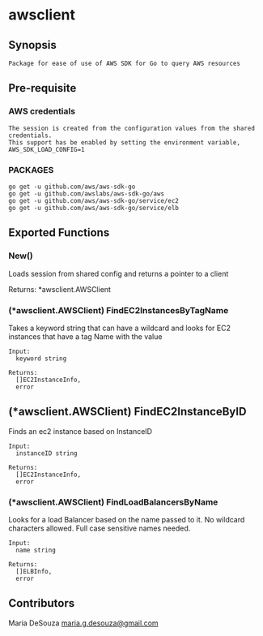 # awsclient

## Synopsis

    Package for ease of use of AWS SDK for Go to query AWS resources

## Pre-requisite

### AWS credentials

    The session is created from the configuration values from the shared credentials.
    This support has be enabled by setting the environment variable, AWS_SDK_LOAD_CONFIG=1

### PACKAGES
    go get -u github.com/aws/aws-sdk-go
    go get -u github.com/awslabs/aws-sdk-go/aws
    go get -u github.com/aws/aws-sdk-go/service/ec2
    go get -u github.com/aws/aws-sdk-go/service/elb

## Exported Functions

###  New()

Loads session from shared config and returns a pointer to a client

Returns:
    \*awsclient.AWSClient

### (\*awsclient.AWSClient) FindEC2InstancesByTagName

Takes a keyword  string that can have a wildcard and looks for EC2 instances that have a tag Name with the value

    Input:
      keyword string

    Returns:
      []EC2InstanceInfo,
      error

## (\*awsclient.AWSClient) FindEC2InstanceByID

Finds an ec2 instance based on InstanceID

    Input:
      instanceID string

    Returns:
      []EC2InstanceInfo,
      error


### (\*awsclient.AWSClient) FindLoadBalancersByName

Looks for a load Balancer based on the name passed to it.
No wildcard characters allowed. Full case sensitive names needed.

    Input:
      name string

    Returns:
      []ELBInfo,
      error

## Contributors

Maria DeSouza <maria.g.desouza@gmail.com>
